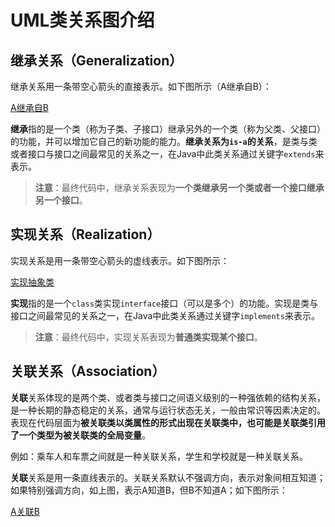 # UML类关系图介绍

## 继承关系（Generalization）

继承关系用一条带空心箭头的直接表示。如下图所示（A继承自B）：

[A继承自B](http://design-patterns.readthedocs.io/zh_CN/latest/_images/uml_generalization.jpg)

**继承**指的是一个类（称为子类、子接口）继承另外的一个类（称为父类、父接口）的功能，并可以增加它自己的新功能的能力。**继承关系为`is-a`的关系**，是类与类或者接口与接口之间最常见的关系之一，在Java中此类关系通过关键字`extends`来表示。

> **注意**：最终代码中，继承关系表现为**一个类继承另一个类或者一个接口继承另一个接口**。

## 实现关系（Realization）

实现关系是用一条带空心箭头的虚线表示。如下图所示：

[实现抽象类](http://design-patterns.readthedocs.io/zh_CN/latest/_images/uml_realize.jpg)

**实现**指的是一个`class`类实现`interface`接口（可以是多个）的功能。实现是类与接口之间最常见的关系之一，在Java中此类关系通过关键字`implements`来表示。

> **注意**：最终代码中，实现关系表现为**普通类实现某个接口**。

## 关联关系（Association）

**关联**关系体现的是两个类、或者类与接口之间语义级别的一种强依赖的结构关系，是一种长期的静态稳定的关系，通常与运行状态无关，一般由常识等因素决定的。表现在代码层面为**被关联类以类属性的形式出现在关联类中，也可能是关联类引用了一个类型为被关联类的全局变量**。

例如：乘车人和车票之间就是一种关联关系，学生和学校就是一种关联关系。

**关联**关系是用一条直线表示的。关联关系默认不强调方向，表示对象间相互知道；如果特别强调方向，如上图，表示A知道B，但B不知道A；如下图所示：

[A关联B](http://design-patterns.readthedocs.io/zh_CN/latest/_images/uml_association.jpg)